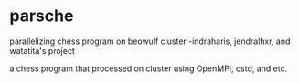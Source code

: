 parsche
=======

parallelizing chess program on beowulf cluster -indraharis, jendralhxr, and watatita's project

a chess program that processed on cluster using OpenMPI, cstd, and etc.
